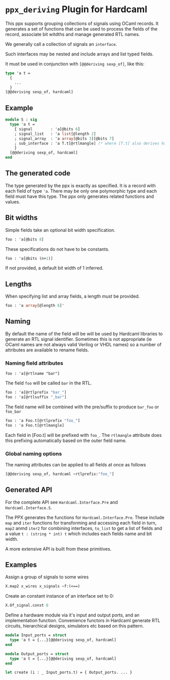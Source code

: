 # `ppx_deriving` Plugin for Hardcaml

This ppx supports grouping collections of signals using OCaml records. It
generates a set of functions that can be used to process the fields of the
record, associate bit witdths and manage generated RTL names.

We generally call a collection of signals an `interface`.

Such interfaces may be nested and include arrays and list typed fields.

It must be used in conjunction with `[@@deriving sexp_of]`, like this:

```ocaml
type 'a t =
  {
    ...
  }
[@@deriving sexp_of, hardcaml]
```

## Example

```ocaml
module S : sig
  type 'a t =
    { signal        : 'a[@bits 6]
    ; signal_list   : 'a list[@length 2]
    ; signal_array  : 'a array[@bits 3][@bits 7]
    ; sub_interface : 'a T.t[@rtlmangle] (* where [T.t] also derives hardcaml *)
    }
  [@@deriving sexp_of, hardcaml]
end
```

## The generated code

The type generated by the ppx is exactly as specified. It is a record with each
field of type `'a`. There may be only one polymorphic type and each field must
have this type. The ppx only generates related functions and values.

## Bit widths

Simple fields take an optional bit width specification.

```ocaml
foo : 'a[@bits 8]
```

These specifications do not have to be constants.

```ocaml
foo : 'a[@bits (n+1)]
```

If not provided, a default bit width of 1 inferred.

## Lengths

When specifying list and array fields, a length _must_ be provided.

```ocaml
foo : 'a array[@length 6]'
```

## Naming

By default the name of the field will be will be used by Hardcaml libraries to
generate an RTL signal identifier. Sometimes this is not appropriate (ie OCaml
names are not always valid Verilog or VHDL names) so a number of attributes are
available to rename fields.

### Naming field attributes

```
foo : 'a[@rtlname "bar"]
```

The field `foo` will be called `bar` in the RTL.

```ocaml
foo : 'a[@rtlprefix "bar_"]
foo : 'a[@rtlsuffix "_bar"]
```

The field name will be combined with the pre/suffix to produce `bar_foo` or `foo_bar`

```ocaml
foo : 'a Foo.t[@rtlprefix "foo_"]
foo : 'a Foo.t[@rtlmangle]
```

Each field in [Foo.t] will be prefixed with `foo_`. The `rtlmangle` attribute does this
prefixing automatically based on the outer field name.

### Global naming options

The naming attributes can be applied to all fields at once as follows

```ocaml
[@@deriving sexp_of, hardcaml ~rtlprefix:"foo_"]
```

## Generated API

For the complete API see `Hardcaml.Interface.Pre` and `Hardcaml.Interface.S`.

The PPX generates the functions for `Hardcaml.Interface.Pre`. These include
`map` and `iter` functions for transforming and accessing each field in turn,
`map2` anmd `iter2` for combining interfaces, `to_list` to get a list of fields
and a value `t : (string * int) t` which includes each fields name and bit
width.

A more extensive API is built from these primitives.

## Examples

Assign a group of signals to some wires

```ocaml
X.map2 x_wires x_signals ~f:(<==)
```

Create an constant instance of an interface set to 0:

```ocaml
X.Of_signal.const 0
```

Define a hardware module via it's input and output ports, and an implementation
function. Convenience functors in Hardcaml generate RTL circuits, hierarchical
designs, simulators etc based on this pattern.

```ocaml
module Input_ports = struct
  type 'a t = {...}[@@deriving sexp_of, hardcaml]
end

module Output_ports = struct
  type 'a t = {...}[@@deriving sexp_of, hardcaml]
end

let create (i : _ Input_ports.t) = { Output_ports. ... }
```
